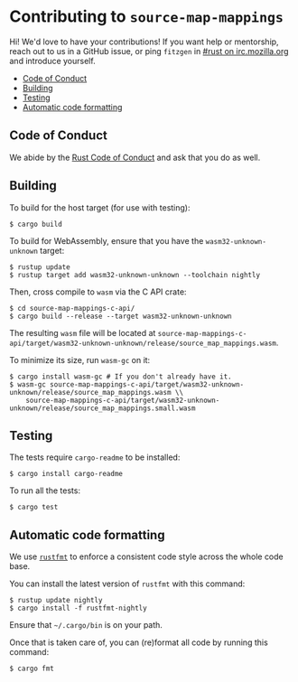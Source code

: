 # Contributing to `source-map-mappings`

Hi! We'd love to have your contributions! If you want help or mentorship, reach
out to us in a GitHub issue, or ping `fitzgen` in [#rust on irc.mozilla.org](irc://irc.mozilla.org#rust)
and introduce yourself.

<!-- START doctoc generated TOC please keep comment here to allow auto update -->
<!-- DON'T EDIT THIS SECTION, INSTEAD RE-RUN doctoc TO UPDATE -->


- [Code of Conduct](#code-of-conduct)
- [Building](#building)
- [Testing](#testing)
- [Automatic code formatting](#automatic-code-formatting)

<!-- END doctoc generated TOC please keep comment here to allow auto update -->

## Code of Conduct

We abide by the [Rust Code of Conduct][coc] and ask that you do as well.

[coc]: https://www.rust-lang.org/en-US/conduct.html

## Building

To build for the host target (for use with testing):

```
$ cargo build
```

To build for WebAssembly, ensure that you have the `wasm32-unknown-unknown` target:

```
$ rustup update
$ rustup target add wasm32-unknown-unknown --toolchain nightly
```

Then, cross compile to `wasm` via the C API crate:

```
$ cd source-map-mappings-c-api/
$ cargo build --release --target wasm32-unknown-unknown
```

The resulting `wasm` file will be located at
`source-map-mappings-c-api/target/wasm32-unknown-unknown/release/source_map_mappings.wasm`.

To minimize its size, run `wasm-gc` on it:

```
$ cargo install wasm-gc # If you don't already have it.
$ wasm-gc source-map-mappings-c-api/target/wasm32-unknown-unknown/release/source_map_mappings.wasm \\
    source-map-mappings-c-api/target/wasm32-unknown-unknown/release/source_map_mappings.small.wasm
```

## Testing

The tests require `cargo-readme` to be installed:

```
$ cargo install cargo-readme
```

To run all the tests:

```
$ cargo test
```

## Automatic code formatting

We use [`rustfmt`](https://github.com/rust-lang-nursery/rustfmt) to enforce a
consistent code style across the whole code base.

You can install the latest version of `rustfmt` with this command:

```
$ rustup update nightly
$ cargo install -f rustfmt-nightly
```

Ensure that `~/.cargo/bin` is on your path.

Once that is taken care of, you can (re)format all code by running this command:

```
$ cargo fmt
```
